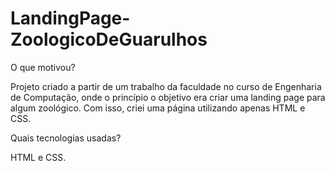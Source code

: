 # LandingPage-ZoologicoDeGuarulhos
O que motivou?

Projeto criado a partir de um trabalho da faculdade no curso de Engenharia de Computação, onde o princípio o objetivo era criar uma landing page para algum zoológico. Com isso, criei uma página utilizando apenas HTML e CSS.


Quais tecnologias usadas?

HTML e CSS.
